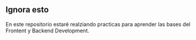 ## Ignora esto
En este repositorio estaré realziando practicas para aprender las bases del Frontent y Backend Development.
